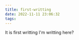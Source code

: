 ```yaml
---
title: first-writting
date: 2022-11-11 23:06:32
tags:
---
```


It is first writting I'm writting here?
